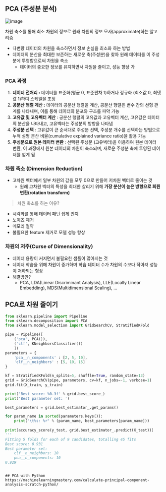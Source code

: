## PCA (주성분 분석)

![image](https://github.com/seoharuss/haruTIL/assets/127467806/5edcf342-4623-4cd2-bc6a-70c40bffb1a9)


차원 축소를 통해 최소 차원의 정보로 원래 차원의 정보 모사(approximate)하는 알고리즘

- 다변량 데이터의 차원을 축소하면서 정보 손실을 최소화 하는 방법
- 데이터의 분산을 최대한 보존하는 새로운 축(주성분)을 찾아 원래 데이터를 이 주성분에 투영함으로써 차원을 축소
    - 데이터의 중요한 정보를 유지하면서 차원을 줄이고, 성능 향상 가

### PCA 과정

1. **데이터 전처리 :** 데이터를 표준화(평균 0, 표준편차 1)하거나 정규화 (최소값 0, 최댓값 1)하여 스케일을 조정
2. **공분산 행렬 계산 :** 데이터의 공분산 행렬을 계산, 공분산 행렬은 변수 간의 선형 관계를 나타내며, 이를 통해 데이터의 분포와 구조를 파악 가능
3. **고유값 및 고유벡터 계산** : 공분산 행렬의 고유값과 고유벡터 계산, 고유값은 데이터의 분산을 나타내고, 고유벡터는 주성분의 방향을 나타냄
4. **주성분 선택** : 고유값이 큰 순서대로 주성분 선택, 주성분 개수를 선택하는 방법으로 누적 설명 분산 비율(cumulative explained variance ratio)을 활용 가능
5. **주성분으로 원본 데이터 변환** : 선택된 주성분 (고유벡터)을 이용하여 원본 데이터 변환, 이 과정에서 원본 데이터의 차원이 축소되며, 새로운 주성분 축에 투영된 데이터를 얻게 됨

### 차원 축소 (Dimension Reduction)

- 고차원 벡터에서 일부 차원의 값을 모두 0으로 만들어 저차원 벡터로 줄이는 것
    - 원래 고차원 벡터의 특성을 최대한 살리기 위해 **가장 분산이 높은 방향으로 회줜 변환(rotation transform)**

> 차원 축소를 하는 이유?
> 
- 시각화를 통해 데이터 패턴 쉽게 인지
- 노이즈 제거
- 메모리 절약
- 불필요한 feature 제거로 모델 성능 향상

### 차원의 저주(Curse of Dimensionality)

- 데이터 용량이 커지면서 불필요한 샘플이 많아지는 것
- 데이터 학습을 위해 차원이 증가하며 학습 데이터 수가 차원의 수보다 작아져 성능이 저하되는 형상
- 해결방안?
    - PCA, LDA(Linear Discriminant Analysis), LLE(Locally Linear Embedding), MDS(Multidimensional Scaling), …

## PCA로 차원 줄이기

```python
from sklearn.pipeline import Pipeline
from sklearn.decomposition import PCA
from sklearn.model_selection import GridSearchCV, StratifiedKFold

pipe = Pipeline([
    ('pca', PCA()),
    ('clf', KNeighborsClassifier())
    ])
parameters = {
    'pca__n_components' : [2, 5, 10],
    'clf__n_neighbors' : [5, 10, 15]
}

kf = StratifiedKFold(n_splits=5, shuffle=True, random_state=13)
grid = GridSearchCV(pipe, parameters, cv=kf, n_jobs=-1, verbose=1)
grid.fit(X_train, y_train)

print('Best score: %0.3f' % grid.best_score_)
print('Best parameter set: ')

best_parameters = grid.best_estimator_.get_params()

for param_name in sorted(parameters.keys()):
    print("\t%s: %r" % (param_name, best_parameters[param_name]))
    
print(accuracy_score(y_test, grid.best_estimator_.predict(X_test)))
'''
Fitting 5 folds for each of 9 candidates, totalling 45 fits
Best score: 0.931
Best parameter set: 
	clf__n_neighbors: 10
	pca__n_components: 10
0.929
```
```

## PCA with Python
https://machinelearningmastery.com/calculate-principal-component-analysis-scratch-python/
